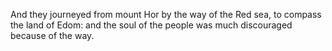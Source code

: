 And they journeyed from mount Hor by the way of the Red sea, to compass the land of Edom: and the soul of the people was much discouraged because of the way.
